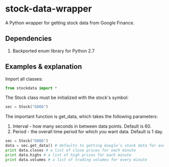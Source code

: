 # stock-data-wrapper
A Python wrapper for getting stock data from Google Finance.

## Dependencies
1. Backported enum library for Python 2.7

## Examples & explanation

Import all classes:
```python
from stockdata import *
```

The Stock class must be initialized with the stock's symbol:
```python
sec = Stock("GOOG")
```

The important function is get_data, which takes the following parameters:

1. Interval - how many seconds in between data points. Default is 60.
2. Period - the overall time period for which you want data. Default is 1 day.

```python
sec = Stock("GOOG")
data = sec.get_data() # defaults to getting Google's stock data for every minute over the last 24 hours
print data.closes # a list of close prices for each minute
print data.highs # a list of high prices for each minute
print data.volumes # a list of trading volumes for every minute
```
